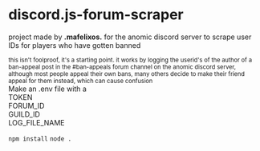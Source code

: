 # discord.js-forum-scraper
<p>project made by <strong>.mafelixos.</strong> for the anomic discord server to scrape user IDs for players who have gotten banned</p>
<sup>this isn't foolproof, it's a starting point. it works by logging the userid's of the author of a ban-appeal post in the #ban-appeals forum channel on the anomic discord server, although most people appeal their own bans, many others decide to make their friend appeal for them instead, which can cause confusion</sup>
<br>
Make an .env file with a 
<br>
TOKEN
<br>
FORUM_ID
<br>
GUILD_ID
<br>
LOG_FILE_NAME

`npm install`
`node .`
